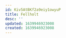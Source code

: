 ```yaml
---
id: Kiv5AtBKf2a9eiy1owyuP
title: Fellholt
desc: ''
updated: 1639946923008
created: 1639946923008
---
```


